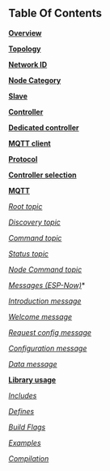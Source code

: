 ## Table Of Contents

**[Overview](overview.md)**

**[Topology](topology.md)**

**[Network ID](protocol.md#network-id)**

**[Node Category](protocol.md#node-category)**

**[Slave](slave.md)**

**[Controller](controller.md)**

**[Dedicated controller](controller.md#dedicated-controller)**

**[MQTT client](controller.md#mqtt-client)**

**[Protocol](protocol.md)**

**[Controller selection](controller.md#controller-selection)**

**[MQTT](mqtt.md)**

*[Root topic](mqtt.md#root-topic)*

*[Discovery topic](mqtt.md#discovery-topic)*

*[Command topic](mqtt.md#command-topic)*

*[Status topic](mqtt.md#status-topic)*

*[Node Command topic](mqtt.md#node-command-topic)*

*[Messages (ESP-Now)](protocol.md#messages-esp-now)**

*[Introduction message](protocol.md#introduction-message)*

*[Welcome message](protocol.md#welcome-message)*

*[Request config message](protocol.md#request-config-message)*

*[Configuration message](protocol.md#configuration-message)*

*[Data message](protocol.md#data-message)*

**[Library usage](usage.md#library-usage)**

*[Includes](usage.md#includes)*

*[Defines](usage.md#defines)*

*[Build Flags](usage.md#build-flags)*

*[Examples](usage.md#examples)*

*[Compilation](usage.md#compilation)*
